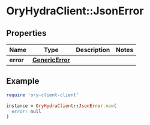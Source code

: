 # OryHydraClient::JsonError

## Properties

| Name | Type | Description | Notes |
| ---- | ---- | ----------- | ----- |
| **error** | [**GenericError**](GenericError.md) |  |  |

## Example

```ruby
require 'ory-client-client'

instance = OryHydraClient::JsonError.new(
  error: null
)
```

